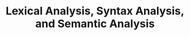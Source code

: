 ---
layout:     ../../layouts/LayoutBlogPost.astro
title:      Lexical Analysis, Syntax Analysis, and Semantic Analysis
# subtitle:   Compiler Theory
# description: ""
pubDate:       2023-08-01
# author:     TC YU
# header-img: ""
# catalog: true
tags:
    - Compiler
categories:
    - Tutorials
---